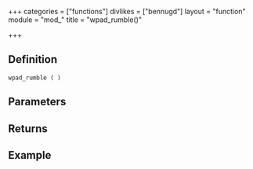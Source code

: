 +++
categories = ["functions"]
divlikes = ["bennugd"]
layout = "function"
module = "mod_"
title = "wpad_rumble()"

+++

## Definition

    wpad_rumble ( )

## Parameters

## Returns

## Example
